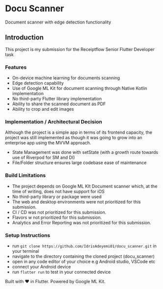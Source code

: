 # Docu Scanner

Document scanner with edge detection functionality

## Introduction

This project is my submission for the Receiptflow Senior Flutter Developer task

### Features

- On-device machine learning for documents scanning
- Edge detection capability
- Use of Google ML Kit for document scanning through Native Kotlin implementation
- No third-party Flutter library implementation
- Ability to share the scanned document as PDF
- Ability to crop and edit images

### Implementation / Architectural Decision

Although the project is a simple app in terms of its frontend capacity, the project was still implemented as though it was going to grow into an enterprise app using the MVVM approach.
- State Management was done with setState (with a growth route towards use of Riverpod for SM and DI)
- File/Folder structure ensures large codebase ease of maintenance

### Build Limitations

- The project depends on Google ML KIt Document scanner which, at the time of writing, does not have support for iOS
- No third-party library or package were used
- The web and desktop environments were not prioritized for this submission.
- CI / CD was not prioritized for this submission.
- Flavors w not prioritized for this submission.
- Analytics and Error Reporting was not prioritized for this submission.

### Setup Instructions
- run `git clone https://github.com/IdrisAdeyemi01/docu_scanner.git` in your terminal
- navigate to the directory containing the cloned project (docu_scanner)
- open in any code editor of your choice e.g Android studio, VSCode etc
- connect your Android device
- run `flutter run` to test in your connected device

Built with ❤️ in Flutter. Powered by Google ML Kit.